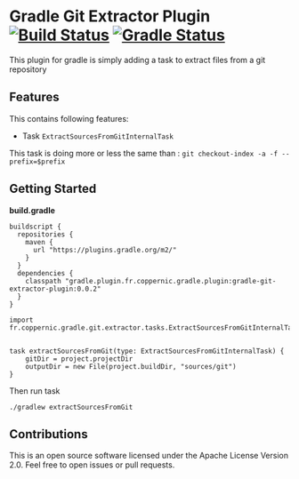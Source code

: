 Gradle Git Extractor Plugin [![Build Status](https://travis-ci.org/bastienpaulfr/gradle-git-extractor-plugin.svg?branch=master)](https://travis-ci.org/bastienpaulfr/gradle-git-extractor-plugin) [![Gradle Status](https://gradleupdate.appspot.com/int128/gradle-git-extractor-plugin/status.svg?branch=master)](https://gradleupdate.appspot.com/int128/gradle-git-extractor-plugin/status)
============================

This plugin for gradle is simply adding a task to extract files from a git repository

Features
--------

This contains following features:

  * Task `ExtractSourcesFromGitInternalTask`

This task is doing more or less the same than : `git checkout-index -a -f --prefix=$prefix`

Getting Started
---------------

**build.gradle**

```
buildscript {
  repositories {
    maven {
      url "https://plugins.gradle.org/m2/"
    }
  }
  dependencies {
    classpath "gradle.plugin.fr.coppernic.gradle.plugin:gradle-git-extractor-plugin:0.0.2"
  }
}

import fr.coppernic.gradle.git.extractor.tasks.ExtractSourcesFromGitInternalTask


task extractSourcesFromGit(type: ExtractSourcesFromGitInternalTask) {
    gitDir = project.projectDir
    outputDir = new File(project.buildDir, "sources/git")
}

```

Then run task

```
./gradlew extractSourcesFromGit
```

Contributions
-------------

This is an open source software licensed under the Apache License Version 2.0.
Feel free to open issues or pull requests.
